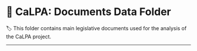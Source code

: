 # :open_file_folder: CaLPA: Documents Data Folder

:label: This folder contains main legislative documents used for the analysis of the CaLPA project.

----
